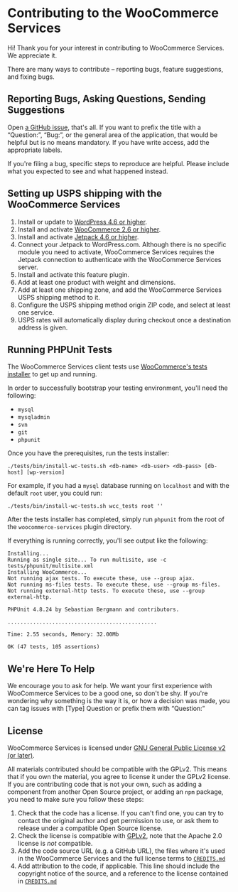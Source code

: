 # Contributing to the WooCommerce Services

Hi! Thank you for your interest in contributing to WooCommerce Services. We appreciate it.

There are many ways to contribute – reporting bugs, feature suggestions, and fixing bugs.

## Reporting Bugs, Asking Questions, Sending Suggestions

Open [a GitHub issue](https://github.com/Automattic/woocommerce-services/issues/), that's all. If you want to prefix the title with a “Question:”, “Bug:”, or the general area of the application, that would be helpful but is no means mandatory. If you have write access, add the appropriate labels.

If you're filing a bug, specific steps to reproduce are helpful. Please include what you expected to see and what happened instead.

## Setting up USPS shipping with the WooCommerce Services

1. Install or update to [WordPress 4.6 or higher](https://wordpress.org/download/).
2. Install and activate [WooCommerce 2.6 or higher](https://wordpress.org/plugins/woocommerce/).
3. Install and activate [Jetpack 4.6 or higher](https://wordpress.org/plugins/jetpack/).
4. Connect your Jetpack to WordPress.com. Although there is no specific module you need to activate, WooCommerce Services requires the Jetpack connection to authenticate with the WooCommerce Services server.
5. Install and activate this feature plugin.
6. Add at least one product with weight and dimensions.
7. Add at least one shipping zone, and add the WooCommerce Services USPS shipping method to it.
8. Configure the USPS shipping method origin ZIP code, and select at least one service.
9. USPS rates will automatically display during checkout once a destination address is given.

## Running PHPUnit Tests

The WooCommerce Services client tests use [WooCommerce's tests installer](https://github.com/woocommerce/woocommerce/blob/master/tests/bin/install.sh) to get up and running.

In order to successfully bootstrap your testing environment, you'll need the following:

* `mysql`
* `mysqladmin`
* `svn`
* `git`
* `phpunit`

Once you have the prerequisites, run the tests installer:

`./tests/bin/install-wc-tests.sh <db-name> <db-user> <db-pass> [db-host] [wp-version]`

For example, if you had a `mysql` database running on `localhost` and with the default `root` user, you could run:

`./tests/bin/install-wc-tests.sh wcc_tests root ''`

After the tests installer has completed, simply run `phpunit` from the root of the `woocommerce-services` plugin directory.

If everything is running correctly, you'll see output like the following:

```
Installing...
Running as single site... To run multisite, use -c tests/phpunit/multisite.xml
Installing WooCommerce...
Not running ajax tests. To execute these, use --group ajax.
Not running ms-files tests. To execute these, use --group ms-files.
Not running external-http tests. To execute these, use --group external-http.

PHPUnit 4.8.24 by Sebastian Bergmann and contributors.

...............................................

Time: 2.55 seconds, Memory: 32.00Mb

OK (47 tests, 105 assertions)
```

## We're Here To Help

We encourage you to ask for help. We want your first experience with WooCommerce Services to be a good one, so don't be shy. If you're wondering why something is the way it is, or how a decision was made, you can tag issues with [Type] Question or prefix them with “Question:”

## License

WooCommerce Services is licensed under [GNU General Public License v2 (or later)](/LICENSE.md).

All materials contributed should be compatible with the GPLv2. This means that if you own the material, you agree to license it under the GPLv2 license. If you are contributing code that is not your own, such as adding a component from another Open Source project, or adding an `npm` package, you need to make sure you follow these steps:

1. Check that the code has a license. If you can't find one, you can try to contact the original author and get permission to use, or ask them to release under a compatible Open Source license.
2. Check the license is compatible with [GPLv2](http://www.gnu.org/licenses/license-list.en.html#GPLCompatibleLicenses), note that the Apache 2.0 license is *not* compatible.
3. Add the code source URL (e.g. a GitHub URL), the files where it's used in the WooCommerce Services and the full license terms to [`CREDITS.md`](/CREDITS.md)
4. Add attribution to the code, if applicable. This line should include the copyright notice of the source, and a reference to the license contained in [`CREDITS.md`](/CREDITS.md)
